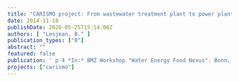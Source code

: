 ```yaml
---
title: "CARISMO project: From wastewater treatment plant to power plant"
date: 2014-11-18
publishDate: 2020-05-25T15:14:06Z
authors: [ "Lesjean, B." ]
publication_types: ["0"]
abstract: ""
featured: false
publication: ' p 4 *In:* BMZ Workshop "Water Energy Food Nexus". Bonn, Germany. 2014-11-18'
projects: ["carismo"]
---
```


